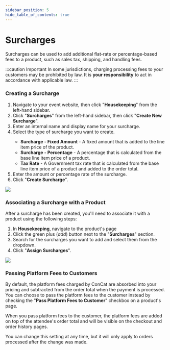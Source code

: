 ```yaml
---
sidebar_position: 5
hide_table_of_contents: true
---
```


# Surcharges

Surcharges can be used to add additional flat-rate or percentage-based fees to a product, such as sales tax, shipping, and handling fees.

:::caution Important
In some jurisdictions, charging processing fees to your customers may be prohibited by law. It is <strong>your responsibility</strong> to act in accordance with applicable law.
:::

### Creating a Surcharge

<splitColumn>
  <ol className="numbered-list">
    <li>
      <span>
        Navigate to your event website, then click "<strong>Housekeeping</strong>" from the left-hand sidebar.
      </span>
    </li>
    <li>
      <span>
        Click "<strong>Surcharges</strong>" from the left-hand sidebar, then click "<strong>Create New Surcharge</strong>".
      </span>
    </li>
    <li>
      <span>
        Enter an internal name and display name for your surcharge.
      </span>
    </li>
    <li>
      <div>
        <div>Select the type of surcharge you want to create.</div>
        <ul>
          <li>
            <strong>Surcharge - Fixed Amount</strong> - A fixed amount that is added to the line item price of the product.
          </li>
          <li>
            <strong>Surcharge - Percentage</strong> - A percentage that is calculated from the base line item price of a product.
          </li>
          <li>
            <strong>Tax Rate</strong> - A Government tax rate that is calculated from the base line item price of a product and added to the order total.
          </li>
        </ul>
      </div>
    </li>
    <li>
      <span>
        Enter the amount or percentage rate of the surcharge.
      </span>
    </li>
    <li>
      <span>
        Click "<strong>Create Surcharge</strong>".
      </span>
    </li>
  </ol>
  <div>
    <img src='/img/tutorial/surchargeAddTaxRate.png' />
  </div>
</splitColumn>

### Associating a Surcharge with a Product

After a surcharge has been created, you'll need to associate it with a product using the following steps:

<splitColumn>
  <ol className="numbered-list">
    <li>
      <span>
        In <strong>Housekeeping</strong>, navigate to the product's page
      </span>
    </li>
    <li>
      <span>
        Click the green plus (<i className="material-symbols-outlined">add</i>) button next to the "<strong>Surcharges</strong>" section.
      </span>
    </li>
    <li>
      <span>
        Search for the surcharges you want to add and select them from the dropdown.
      </span>
    </li>
    <li>
      <span>
        Click "<strong>Assign Surcharges</strong>".
      </span>
    </li>
  </ol>
  <div>
    <img src='/img/tutorial/productOptionAssign.png' />
  </div>
</splitColumn>

### Passing Platform Fees to Customers

By default, the platform fees charged by ConCat are absorbed into your pricing and subtracted from the order total when the payment is processed. You can choose to pass the platform fees to the customer instead by checking the "<strong>Pass Platform Fees to Customer</strong>" checkbox on a product's page.

When you pass platform fees to the customer, the platform fees are added on top of the attendee's order total and will be visible on the checkout and order history pages.

You can change this setting at any time, but it will only apply to orders processed after the change was made.